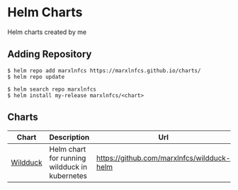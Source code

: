# Helm Charts
Helm charts created by me

## Adding Repository
```
$ helm repo add marxlnfcs https://marxlnfcs.github.io/charts/
$ helm repo update

$ helm search repo marxlnfcs
$ helm install my-release marxlnfcs/<chart>
```

## Charts
| Chart                                                  | Description                                   | Url                                        |
|--------------------------------------------------------|-----------------------------------------------|--------------------------------------------|
| [Wildduck](https://github.com/marxlnfcs/wildduck-helm) | Helm chart for running wildduck in kubernetes | https://github.com/marxlnfcs/wildduck-helm |